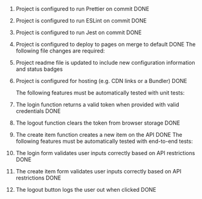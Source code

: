 1. Project is configured to run Prettier on commit DONE
2. Project is configured to run ESLint on commit DONE
3. Project is configured to run Jest on commit DONE
4. Project is configured to deploy to pages on merge to default DONE
   The following file changes are required:
5. Project readme file is updated to include new configuration information and status badges
6. Project is configured for hosting (e.g. CDN links or a Bundler) DONE

   The following features must be automatically tested with unit tests:

7. The login function returns a valid token when provided with valid credentials DONE
8. The logout function clears the token from browser storage DONE
9. The create item function creates a new item on the API DONE
   The following features must be automatically tested with end-to-end tests:

10. The login form validates user inputs correctly based on API restrictions DONE
11. The create item form validates user inputs correctly based on API restrictions DONE
12. The logout button logs the user out when clicked DONE
